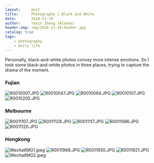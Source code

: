 ```yaml
---
layout:     post
title:      Photography | Black and White
date:       2018-11-19
author:     Yaxin Zheng (Alaska)
header-img: img/2018-11-19-header.jpg
catalog: true
tags:
    - photography
    - daily life
---
```

Personally, black-and-white photos convey more intense emotions. So I took some black-and-white photos in three places, trying to capture the drama of the moment.

###  **Fujian**

<img alt="R0010007.JPG" src="https://upload-images.jianshu.io/upload_images/11526379-002ffe8d29f69c3d.JPG?imageMogr2/auto-orient/strip%7CimageView2/2/w/1240" referrerpolicy="no-referrer" />

<img alt="R0010047.JPG" src="https://upload-images.jianshu.io/upload_images/11526379-476e24cc4d529f39.JPG?imageMogr2/auto-orient/strip%7CimageView2/2/w/1240" referrerpolicy="no-referrer" />

<img alt="R0010094.JPG" src="https://upload-images.jianshu.io/upload_images/11526379-b50acb9e3de4a42d.JPG?imageMogr2/auto-orient/strip%7CimageView2/2/w/1240" referrerpolicy="no-referrer" />

<img alt="R0010107.JPG" src="https://upload-images.jianshu.io/upload_images/11526379-6a50816df70db70e.JPG?imageMogr2/auto-orient/strip%7CimageView2/2/w/1240" referrerpolicy="no-referrer" />

<img alt="R0010205.JPG" src="https://upload-images.jianshu.io/upload_images/11526379-abf56b1d58b0eab4.JPG?imageMogr2/auto-orient/strip%7CimageView2/2/w/1240" referrerpolicy="no-referrer" />


###  **Melbourne**

<img alt="R0011107.JPG" src="https://upload-images.jianshu.io/upload_images/11526379-769a127498842c8d.JPG?imageMogr2/auto-orient/strip%7CimageView2/2/w/1240" referrerpolicy="no-referrer" />

<img alt="R0011128.JPG" src="https://upload-images.jianshu.io/upload_images/11526379-7f20af71dd637ae6.JPG?imageMogr2/auto-orient/strip%7CimageView2/2/w/1240" referrerpolicy="no-referrer" />

<img alt="R0011117.JPG" src="https://upload-images.jianshu.io/upload_images/11526379-33d26ddab8b21d61.JPG?imageMogr2/auto-orient/strip%7CimageView2/2/w/1240" referrerpolicy="no-referrer" />

<img alt="R0011086.JPG" src="https://upload-images.jianshu.io/upload_images/11526379-c554bbbde8892e23.JPG?imageMogr2/auto-orient/strip%7CimageView2/2/w/1240" referrerpolicy="no-referrer" />

<img alt="R0011120.JPG" src="https://upload-images.jianshu.io/upload_images/11526379-5a23c789cb99259e.JPG?imageMogr2/auto-orient/strip%7CimageView2/2/w/1240" referrerpolicy="no-referrer" />

###  **Hongkong**

<img alt="WechatIMG1.jpeg" src="https://upload-images.jianshu.io/upload_images/11526379-a9b5117a1183bb9f.jpeg?imageMogr2/auto-orient/strip%7CimageView2/2/w/1240" referrerpolicy="no-referrer" />

<img alt="R0011968.JPG" src="https://upload-images.jianshu.io/upload_images/11526379-4a6075b08d700138.JPG?imageMogr2/auto-orient/strip%7CimageView2/2/w/1240" referrerpolicy="no-referrer" />

<img alt="R0011930.JPG" src="https://upload-images.jianshu.io/upload_images/11526379-b9e708ea50bf278c.JPG?imageMogr2/auto-orient/strip%7CimageView2/2/w/1240" referrerpolicy="no-referrer" />

<img alt="R0011921.JPG" src="https://upload-images.jianshu.io/upload_images/11526379-4609276428db5784.JPG?imageMogr2/auto-orient/strip%7CimageView2/2/w/1240" referrerpolicy="no-referrer" />

<img alt="WechatIMG2.jpeg" src="https://upload-images.jianshu.io/upload_images/11526379-d7ce42ea6b26529a.jpeg?imageMogr2/auto-orient/strip%7CimageView2/2/w/1240" referrerpolicy="no-referrer" />

